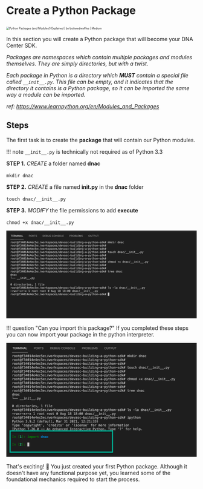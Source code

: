 # Create a Python Package

<img src="https://miro.medium.com/max/580/0*Kt5_0uGLlCFAgbt6.png" alt="Python Packages (and Modules!) Explained | by butteredwaffles | Medium" style="zoom:50%;" />

In this section you will create a Python package that will become your DNA Center SDK. 

*Packages are namespaces which contain multiple packages and modules themselves. They are simply directories, but with a twist.*

*Each package in Python is a directory which **MUST** contain a special file called `__init__.py`. This file can be empty, and it indicates that the directory it contains is a Python package, so it can be imported the same way a module can be imported.*

*ref: https://www.learnpython.org/en/Modules_and_Packages*

## Steps

The first task is to create the **package** that will contain our Python modules.

!!! note
    `__init__.py` is technically not required as of Python 3.3

**STEP 1.** *CREATE* a folder named **dnac**

`mkdir dnac`

**STEP 2.** *CREATE* a file named **__init__.py** in the **dnac** folder

`touch dnac/__init__.py`

**STEP 3.** *MODIFY* the file permissions to add **execute**

`chmod +x dnac/__init__.py`

![](_images/create_python_package.png)

!!! question "Can you import this package?"
    If you completed these steps you can now import your package in the python interpreter.

![image-20210818140324232](_images/python_dnac_import.png)

That's exciting! :tada: You just created your first Python package.  Although it doesn't have any functional purpose yet, you learned some of the foundational mechanics required to start the process.
